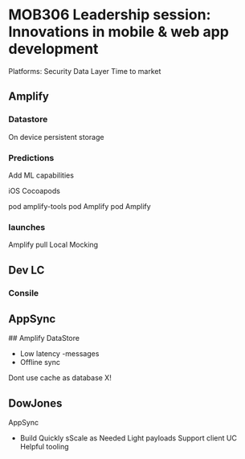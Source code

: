 # MOB306 Leadership session: Innovations in mobile & web app development

Platforms:
Security
Data Layer
Time to market

## Amplify

### Datastore

On device persistent storage

### Predictions

Add ML capabilities

iOS
Cocoapods

pod amplify-tools
pod Amplify
pod Amplify

### launches

Amplify pull
Local Mocking

## Dev LC

### Consile

## AppSync

## Amplify DataStore

- Low latency -messages
- Offline sync

Dont use cache as database X!

## DowJones

AppSync

- Build Quickly
  sScale as Needed
  Light payloads
  Support client UC
  Helpful tooling

